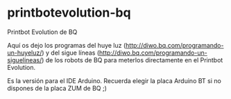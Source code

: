 # printbotevolution-bq
Printbot Evolution de BQ

Aquí os dejo los programas del huye luz (http://diwo.bq.com/programando-un-huyeluz/) y del sigue líneas (http://diwo.bq.com/programando-un-siguelineas/) de los robots de BQ para meterlos directamente en el Printbot Evolution.

Es la versión para el IDE Arduino. Recuerda elegir la placa Arduino BT si no dispones de la placa ZUM de BQ ;)

